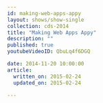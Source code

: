 ```yaml
---
id: making-web-apps-appy
layout: shows/show-single
collection: cds-2014
title: "Making Web Apps Appy"
description: ""
published: true
youtubeVideoID: QbuLq4f6DGQ

date: 2014-11-20 10:00:00
article:
  written_on: 2015-02-24
  updated_on: 2015-02-24

---
```

